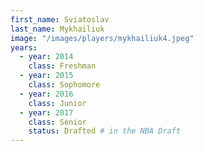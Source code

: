 ```yaml
---
first_name: Sviatoslav
last_name: Mykhailiuk
image: "/images/players/mykhailiuk4.jpeg"
years:
  - year: 2014
    class: Freshman
  - year: 2015
    class: Sophomore
  - year: 2016
    class: Junior
  - year: 2017
    class: Senior
    status: Drafted # in the NBA Draft
---
```


